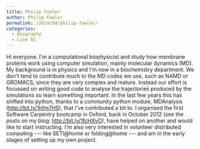```yaml
---
title: Philip Fowler
author: Philip Fowler
permalink: /2014/04/philip-fowler/
categories:
  - Biography
  - Live 01
---
```

Hi everyone. I'm a computational biophysicist and study how membrane proteins work using computer simulation, mainly molecular dynamics (MD). My background is in physics and I'm now in a biochemistry department. We don't tend to contribute much to the MD codes we use, such as NAMD or GROMACS, since they are very complex and mature. Instead our effort is focussed on writing good code to analyse the trajectories produced by the simulations so learn something important. In the last few years this has shifted into python, thanks to a community python module, MDAnalysis (http://bit.ly/1hfm7HS), that I've contributed a bit to. I organised the first Software Carpentry bootcamp in Oxford, back in October 2012 (see the posts on my blog: http://bit.ly/1fcHXvO), have helped on another and would like to start instructing. I'm also very interested in volunteer distributed computing --- like SETI@home or folding@home --- and am in the early stages of setting up my own project.
